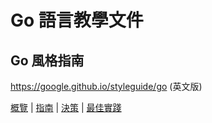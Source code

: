 # Go 語言教學文件

## Go 風格指南

<https://google.github.io/styleguide/go> (英文版)

[概覽](index.md) | [指南](guide.md) | [決策](decisions.md) |
[最佳實踐](best-practices.md)

